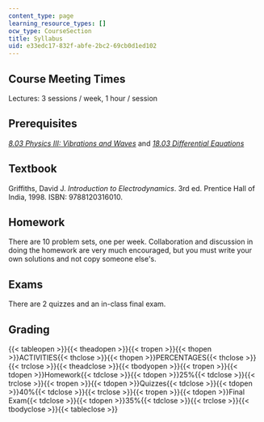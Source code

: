 ```yaml
---
content_type: page
learning_resource_types: []
ocw_type: CourseSection
title: Syllabus
uid: e33edc17-832f-abfe-2bc2-69cb0d1ed102
---
```

## Course Meeting Times

Lectures: 3 sessions / week, 1 hour / session

## Prerequisites

[_8.03 Physics III: Vibrations and Waves_](/courses/8-03sc-physics-iii-vibrations-and-waves-fall-2016/) and [_18.03 Differential Equations_](/courses/18-03sc-differential-equations-fall-2011/)

## Textbook

Griffiths, David J. _Introduction to Electrodynamics_. 3rd ed. Prentice Hall of India, 1998. ISBN: 9788120316010.

## Homework

There are 10 problem sets, one per week. Collaboration and discussion in doing the homework are very much encouraged, but you must write your own solutions and not copy someone else's.

## Exams

There are 2 quizzes and an in-class final exam.

## Grading

{{< tableopen >}}{{< theadopen >}}{{< tropen >}}{{< thopen >}}ACTIVITIES{{< thclose >}}{{< thopen >}}PERCENTAGES{{< thclose >}}{{< trclose >}}{{< theadclose >}}{{< tbodyopen >}}{{< tropen >}}{{< tdopen >}}Homework{{< tdclose >}}{{< tdopen >}}25%{{< tdclose >}}{{< trclose >}}{{< tropen >}}{{< tdopen >}}Quizzes{{< tdclose >}}{{< tdopen >}}40%{{< tdclose >}}{{< trclose >}}{{< tropen >}}{{< tdopen >}}Final Exam{{< tdclose >}}{{< tdopen >}}35%{{< tdclose >}}{{< trclose >}}{{< tbodyclose >}}{{< tableclose >}}
